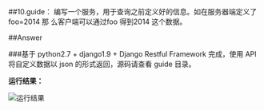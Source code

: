 ##10.guide：
编写一个服务，用于查询之前定义好的信息。如在服务器端定义了foo=2014 那
么客户端可以通过foo 得到2014 这个数据。

##Answer

###基于 python2.7 + django1.9 + Django Restful Framework 完成，使用 API 将自定义数据以 json 的形式返回，源码请查看 guide 目录。


**运行结果：**

![运行结果](http://cdn.tianfeiyu.com/10-guide.png)




